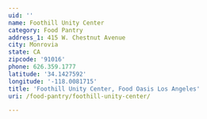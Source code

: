 ```yaml
---
uid: ''
name: Foothill Unity Center
category: Food Pantry
address_1: 415 W. Chestnut Avenue
city: Monrovia
state: CA
zipcode: '91016'
phone: 626.359.1777
latitude: '34.1427592'
longitude: '-118.0081715'
title: 'Foothill Unity Center, Food Oasis Los Angeles'
uri: /food-pantry/foothill-unity-center/

---
```

